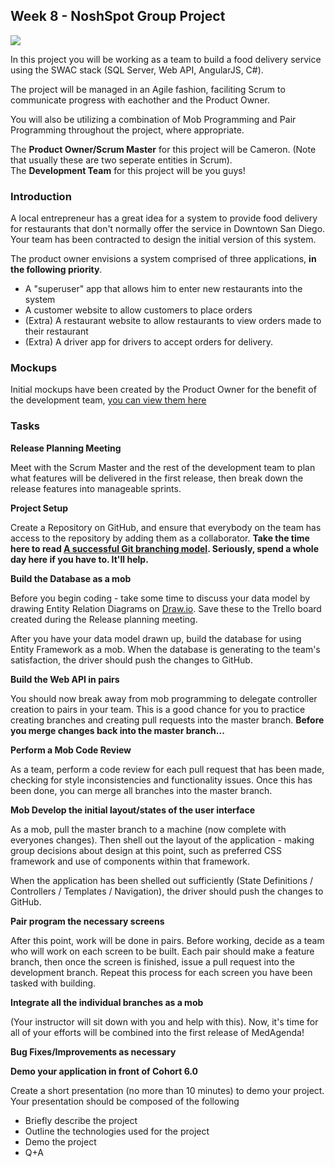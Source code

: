 ## Week 8 - NoshSpot Group Project

<img src="http://www.gridgit.com/postpic/2009/08/agile-software-development-life-cycle_279700.jpg" />

In this project you will be working as a team to build a food delivery service using the SWAC stack (SQL Server, Web API, AngularJS, C#).

The project will be managed in an Agile fashion, faciliting Scrum to communicate progress with eachother and the Product Owner.

You will also be utilizing a combination of Mob Programming and Pair Programming throughout the project, where appropriate.

The **Product Owner/Scrum Master** for this project will be Cameron. (Note that usually these are two seperate entities in Scrum).<br/>
The **Development Team** for this project will be you guys!

### Introduction
A local entrepreneur has a great idea for a system to provide food delivery for restaurants that don't normally offer the service in Downtown San Diego. Your team has been contracted to design the initial version of this system.

The product owner envisions a system comprised of three applications, **in the following priority**.

- A "superuser" app that allows him to enter new restaurants into the system
- A customer website to allow customers to place orders
- (Extra) A restaurant website to allow restaurants to view orders made to their restaurant
- (Extra) A driver app for drivers to accept orders for delivery.

### Mockups
Initial mockups have been created by the Product Owner for the benefit of the development team, [you can view them here](https://1drv.ms/b/s!ArMVQT-XVrJsgbs-Dc9eE0moD18Wug)

### Tasks
**Release Planning Meeting**

Meet with the Scrum Master and the rest of the development team to plan what features will be delivered in the first release, then break down the release features into manageable sprints.

**Project Setup**

Create a Repository on GitHub, and ensure that everybody on the team has access to the repository by adding them as a collaborator. **Take the time here to read [A successful Git branching model](http://nvie.com/posts/a-successful-git-branching-model/). Seriously, spend a whole day here if you have to. It'll help.**

**Build the Database as a mob**

Before you begin coding - take some time to discuss your data model by drawing Entity Relation Diagrams on [Draw.io](https://www.draw.io). Save these to the Trello board created during the Release planning meeting.

After you have your data model drawn up, build the database for using Entity Framework as a mob. When the database is generating to the team's satisfaction, the driver should push the changes to GitHub. 

**Build the Web API in pairs**

You should now break away from mob programming to delegate controller creation to pairs in your team. This is a good chance for you to practice creating branches and creating pull requests into the master branch. **Before you merge changes back into the master branch...**

**Perform a Mob Code Review**

As a team, perform a code review for each pull request that has been made, checking for style inconsistencies and functionality issues. Once this has been done, you can merge all branches into the master branch.

**Mob Develop the initial layout/states of the user interface**

As a mob, pull the master branch to a machine (now complete with everyones changes). Then shell out the layout of the application - making group decisions about design at this point, such as preferred CSS framework and use of components within that framework.

When the application has been shelled out sufficiently (State Definitions / Controllers / Templates / Navigation), the driver should push the changes to GitHub.

**Pair program the necessary screens**

After this point, work will be done in pairs. Before working, decide as a team who will work on each screen to be built. Each pair should make a feature branch, then once the screen is finished, issue a pull request into the development branch. Repeat this process for each screen you have been tasked with building.

**Integrate all the individual branches as a mob**

(Your instructor will sit down with you and help with this). Now, it's time for all of your efforts will be combined into the first release of MedAgenda!

**Bug Fixes/Improvements as necessary**
	
**Demo your application in front of Cohort 6.0**

Create a short presentation (no more than 10 minutes) to demo your project. Your presentation should be composed of the following

- Briefly describe the project
- Outline the technologies used for the project
- Demo the project
- Q+A

